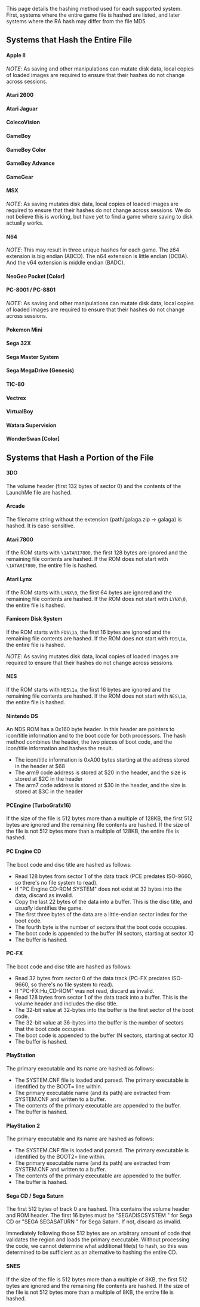 This page details the hashing method used for each supported system. First, systems where the entire game file is hashed are listed, and later systems where the RA hash may differ from the file MD5.

## Systems that Hash the Entire File

#### Apple II

_NOTE_: As saving and other manipulations can mutate disk data, local copies of loaded images are required to ensure that their hashes do not change across sessions.

#### Atari 2600

#### Atari Jaguar

#### ColecoVision

#### GameBoy

#### GameBoy Color

#### GameBoy Advance

#### GameGear

#### MSX

_NOTE_: As saving mutates disk data, local copies of loaded images are required to ensure that their hashes do not change across sessions. We do not believe this is working, but have yet to find a game where saving to disk actually works.

#### N64

_NOTE_: This may result in three unique hashes for each game. The z64 extension is big endian (ABCD). The n64 extension is little endian (DCBA). And the v64 extension is middle endian (BADC).

#### NeoGeo Pocket [Color]

#### PC-8001 / PC-8801

_NOTE_: As saving and other manipulations can mutate disk data, local copies of loaded images are required to ensure that their hashes do not change across sessions.

#### Pokemon Mini

#### Sega 32X

#### Sega Master System

#### Sega MegaDrive (Genesis)

#### TIC-80

#### Vectrex

#### VirtualBoy

#### Watara Supervision

#### WonderSwan  [Color]


## Systems that Hash a Portion of the File


#### 3DO

The volume header (first 132 bytes of sector 0) and the contents of the LaunchMe file are hashed.


#### Arcade

The filename string without the extension (path/galaga.zip -> galaga) is hashed. It is case-sensitive.


#### Atari 7800

If the ROM starts with `\1ATARI7800`, the first 128 bytes are ignored and the remaining file contents are hashed. If the ROM does not start with `\1ATARI7800`, the entire file is hashed.


#### Atari Lynx

If the ROM starts with `LYNX\0`, the first 64 bytes are ignored and the remaining file contents are hashed. If the ROM does not start with `LYNX\0`, the entire file is hashed.


#### Famicom Disk System

If the ROM starts with `FDS\1a`, the first 16 bytes are ignored and the remaining file contents are hashed. If the ROM does not start with `FDS\1a`, the entire file is hashed.

_NOTE_: As saving mutates disk data, local copies of loaded images are required to ensure that their hashes do not change across sessions.


#### NES

If the ROM starts with `NES\1a`, the first 16 bytes are ignored and the remaining file contents are hashed. If the ROM does not start with `NES\1a`, the entire file is hashed.


#### Nintendo DS

An NDS ROM has a 0x160 byte header. In this header are pointers to icon/title information and to the boot code for both processors. The hash method combines the header, the two pieces of boot code, and the icon/title information and hashes the result.

* The icon/title information is 0xA00 bytes starting at the address stored in the header at $68
* The arm9 code address is stored at $20 in the header, and the size is stored at $2C in the header
* The arm7 code address is stored at $30 in the header, and the size is stored at $3C in the header


#### PCEngine (TurboGrafx16)

If the size of the file is 512 bytes more than a multiple of 128KB, the first 512 bytes are ignored and the remaining file contents are hashed. If the size of the file is not 512 bytes more than a multiple of 128KB, the entire file is hashed.


#### PC Engine CD

The boot code and disc title are hashed as follows:
* Read 128 bytes from sector 1 of the data track (PCE predates ISO-9660, so there's no file system to read).
* If "PC Engine CD-ROM SYSTEM" does not exist at 32 bytes into the data, discard as invalid.
* Copy the last 22 bytes of the data into a buffer. This is the disc title, and _usually_ identifies the game.
* The first three bytes of the data are a little-endian sector index for the boot code.
* The fourth byte is the number of sectors that the boot code occupies.
* The boot code is appended to the buffer (N sectors, starting at sector X)
* The buffer is hashed.

#### PC-FX
The boot code and disc title are hashed as follows:
* Read 32 bytes from sector 0 of the data track (PC-FX predates ISO-9660, so there's no file system to read).
* If "PC-FX:Hu_CD-ROM" was not read, discard as invalid.
* Read 128 bytes from sector 1 of the data track into a buffer. This is the volume header and includes the disc title.
* The 32-bit value at 32-bytes into the buffer is the first sector of the boot code.
* The 32-bit value at 36-bytes into the buffer is the number of sectors that the boot code occupies.
* The boot code is appended to the buffer (N sectors, starting at sector X)
* The buffer is hashed.


#### PlayStation

The primary executable and its name are hashed as follows:
* The SYSTEM.CNF file is loaded and parsed. The primary executable is identified by the BOOT= line within.
* The primary executable name (and its path) are extracted from SYSTEM.CNF and written to a buffer.
* The contents of the primary executable are appended to the buffer.
* The buffer is hashed.


#### PlayStation 2

The primary executable and its name are hashed as follows:
* The SYSTEM.CNF file is loaded and parsed. The primary executable is identified by the BOOT2= line within.
* The primary executable name (and its path) are extracted from SYSTEM.CNF and written to a buffer.
* The contents of the primary executable are appended to the buffer.
* The buffer is hashed.


#### Sega CD / Sega Saturn

The first 512 bytes of track 0 are hashed. This contains the volume header and ROM header. The first 16 bytes must be "SEGADISCSYSTEM  " for Sega CD or "SEGA SEGASATURN " for Sega Saturn. If not, discard as invalid.

Immediately following those 512 bytes are an arbitrary amount of code that validates the region and loads the primary executable. Without processing the code, we cannot determine what additional file(s) to hash, so this was determined to be sufficient as an alternative to hashing the entire CD.


#### SNES

If the size of the file is 512 bytes more than a multiple of 8KB, the first 512 bytes are ignored and the remaining file contents are hashed. If the size of the file is not 512 bytes more than a multiple of 8KB, the entire file is hashed.

